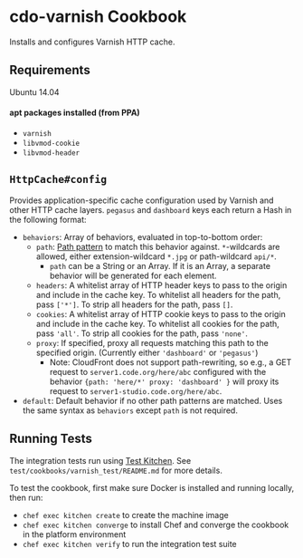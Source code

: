 # cdo-varnish Cookbook
Installs and configures Varnish HTTP cache.

## Requirements
Ubuntu 14.04

#### apt packages installed (from PPA)
- `varnish`
- `libvmod-cookie`
- `libvmod-header`

## `HttpCache#config`

Provides application-specific cache configuration used by Varnish and other
HTTP cache layers.
`pegasus` and `dashboard` keys each return a Hash in the following format:
- `behaviors`: Array of behaviors, evaluated in top-to-bottom order:
  - `path`: [Path pattern](http://docs.aws.amazon.com/AmazonCloudFront/latest/DeveloperGuide/distribution-web-values-specify.html#DownloadDistValuesPathPattern)
    to match this behavior against.
    `*`-wildcards are allowed, either extension-wildcard `*.jpg` or
    path-wildcard `api/*`.
    - `path` can be a String or an Array. If it is an Array, a separate
      behavior will be generated for each element.
  - `headers`: A whitelist array of HTTP header keys to pass to the origin and
    include in the cache key.
    To whitelist all headers for the path, pass `['*']`.
    To strip all headers for the path, pass `[]`.
  - `cookies`: A whitelist array of HTTP cookie keys to pass to the origin and
    include in the cache key.
    To whitelist all cookies for the path, pass `'all'`.
    To strip all cookies for the path, pass `'none'`.
  - `proxy`: If specified, proxy all requests matching this path to the
    specified origin. (Currently either `'dashboard'` or `'pegasus'`)
    - Note: CloudFront does not support path-rewriting, so e.g., a GET request
      to `server1.code.org/here/abc` configured with the behavior
      `{path: 'here/*' proxy: 'dashboard' }` will proxy its request to
      `server1-studio.code.org/here/abc`.
- `default`: Default behavior if no other path patterns are matched.
  Uses the same syntax as `behaviors` except `path` is not required.

## Running Tests
The integration tests run using [Test Kitchen](http://kitchen.ci/).
See `test/cookbooks/varnish_test/README.md` for more details.

To test the cookbook, first make sure Docker is installed and running locally,
then run:
- `chef exec kitchen create` to create the machine image
- `chef exec kitchen converge` to install Chef and converge the cookbook in the
  platform environment
- `chef exec kitchen verify` to run the integration test suite
